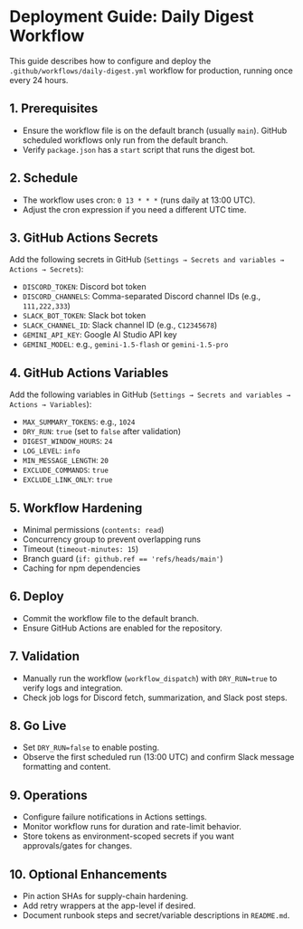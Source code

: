 # Deployment Guide: Daily Digest Workflow

This guide describes how to configure and deploy the `.github/workflows/daily-digest.yml` workflow for production, running once every 24 hours.

## 1. Prerequisites

- Ensure the workflow file is on the default branch (usually `main`). GitHub scheduled workflows only run from the default branch.
- Verify `package.json` has a `start` script that runs the digest bot.

## 2. Schedule

- The workflow uses cron: `0 13 * * *` (runs daily at 13:00 UTC).
- Adjust the cron expression if you need a different UTC time.

## 3. GitHub Actions Secrets

Add the following secrets in GitHub (`Settings → Secrets and variables → Actions → Secrets`):

- `DISCORD_TOKEN`: Discord bot token
- `DISCORD_CHANNELS`: Comma-separated Discord channel IDs (e.g., `111,222,333`)
- `SLACK_BOT_TOKEN`: Slack bot token
- `SLACK_CHANNEL_ID`: Slack channel ID (e.g., `C12345678`)
- `GEMINI_API_KEY`: Google AI Studio API key
- `GEMINI_MODEL`: e.g., `gemini-1.5-flash` or `gemini-1.5-pro`

## 4. GitHub Actions Variables

Add the following variables in GitHub (`Settings → Secrets and variables → Actions → Variables`):

- `MAX_SUMMARY_TOKENS`: e.g., `1024`
- `DRY_RUN`: `true` (set to `false` after validation)
- `DIGEST_WINDOW_HOURS`: `24`
- `LOG_LEVEL`: `info`
- `MIN_MESSAGE_LENGTH`: `20`
- `EXCLUDE_COMMANDS`: `true`
- `EXCLUDE_LINK_ONLY`: `true`

## 5. Workflow Hardening

- Minimal permissions (`contents: read`)
- Concurrency group to prevent overlapping runs
- Timeout (`timeout-minutes: 15`)
- Branch guard (`if: github.ref == 'refs/heads/main'`)
- Caching for npm dependencies

## 6. Deploy

- Commit the workflow file to the default branch.
- Ensure GitHub Actions are enabled for the repository.

## 7. Validation

- Manually run the workflow (`workflow_dispatch`) with `DRY_RUN=true` to verify logs and integration.
- Check job logs for Discord fetch, summarization, and Slack post steps.

## 8. Go Live

- Set `DRY_RUN=false` to enable posting.
- Observe the first scheduled run (13:00 UTC) and confirm Slack message formatting and content.

## 9. Operations

- Configure failure notifications in Actions settings.
- Monitor workflow runs for duration and rate-limit behavior.
- Store tokens as environment-scoped secrets if you want approvals/gates for changes.

## 10. Optional Enhancements

- Pin action SHAs for supply-chain hardening.
- Add retry wrappers at the app-level if desired.
- Document runbook steps and secret/variable descriptions in `README.md`.
